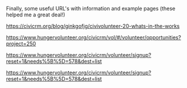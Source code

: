 Finally, some useful URL's with information and example pages (these
helped me a great deal!)

https://civicrm.org/blog/ginkgofjg/civivolunteer-20-whats-in-the-works

https://www.hungervolunteer.org/civicrm/vol/#/volunteer/opportunities?project=250

https://www.hungervolunteer.org/civicrm/volunteer/signup?reset=1&needs%5B%5D=578&dest=list

https://www.hungervolunteer.org/civicrm/volunteer/signup?reset=1&needs%5B%5D=578&dest=list
